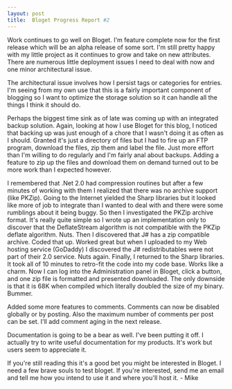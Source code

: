 ```yaml
---
layout: post
title:  Bloget Progress Report #2
---
```

Work continues to go well on Bloget. I'm feature complete now for the first release which will be an alpha release of some sort. I'm still pretty happy with my little project as it continues to grow and take on new attributes. There are numerous little deployment issues I need to deal with now and one minor architectural issue.

The architectural issue involves how I persist tags or categories for entries. I'm seeing from my own use that this is a fairly important component of blogging so I want to optimize the storage solution so it can handle all the things I think it should do.

Perhaps the biggest time sink as of late was coming up with an integrated backup solution. Again, looking at how I use Bloget for this blog, I noticed that backing up was just enough of a chore that I wasn't doing it as often as I should. Granted it's just a directory of files but I had to fire up an FTP program, download the files, zip them and label the file. Just more effort than I'm willing to do regularly and I'm fairly anal about backups. Adding a feature to zip up the files and download them on demand turned out to be more work than I expected however.

I remembered that .Net 2.0 had compression routines but after a few minutes of working with them I realized that there was no archive support (like PKZip). Going to the Internet yielded the Sharp libraries but it looked like more of job to integrate than I wanted to deal with and there were some rumblings about it being buggy. So then I investigated the PKZip archive format. It's really quite simple so I wrote up an implementation only to discover that the DeflateStream algorithm is not compatible with the PKZip deflate algorithm. Nuts. Then I discovered that J# has a zip compatible archive. Coded that up. Worked great but when I uploaded to my Web hosting service (GoDaddy) I discovered the J# redistributables were not part of their 2.0 service. Nuts again. Finally, I returned to the Sharp libraries. It took all of 10 minutes to retro-fit the code into my code base. Works like a charm. Now I can log into the Administration panel in Bloget, click a button, and one zip file is formatted and presented downloaded. The only downside is that it is 68K when compiled which literally doubled the size of my binary. Bummer.

Added some more features to comments. Comments can now be disabled globally or by posting. Also the maximum number of comments per post can be set. I'll add comment aging in the next release.

Documentation is going to be a bear as well. I've been putting it off. I actually try to write useful documentation for my products. It's work but users seem to appreciate it.

If you're still reading this it's a good bet you might be interested in Bloget. I need a few brave souls to test bloget. If you're interested, send me an email and tell me how you intend to use it and where you'll host it. - Mike
